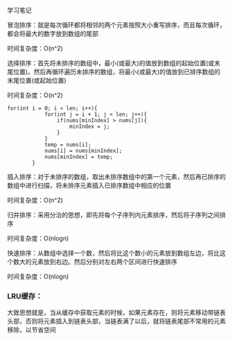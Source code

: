 学习笔记

冒泡排序：就是每次循环都将相邻的两个元素按照大小重写排序，而且每次循环，都会将最大的数字放到数组的尾部

时间复杂度：O(n^2)

选择排序：首先将未排序的数组中，最小(或最大)的值放到数组的起始位置(或末尾位置)。然后再循环遍历未排序的数组，将最小(或最大)的值放到已排序数组的末尾位置(或起始位置)

时间复杂度：O(n^2)

```
for(int i = 0; i < len; i++){
            for(int j = i + 1; j < len; j++){
                if(nums[minIndex] > nums[j]){
                    minIndex = j;
                }
            }
            temp = nums[i];
            nums[i] = nums[minIndex];
            nums[minIndex] = temp;
        }
```

插入排序：对于未排序的数组，取出未排序数组中的第一个元素，然后再已排序的数组中进行扫描，将未排序元素插入已排序数组中相应的位置

时间复杂度：O(n^2)

归并排序：采用分治的思想，即先将每个子序列内元素排序，然后将子序列之间排序

时间复杂度：O(nlogn)

快速排序：从数组中选择一个数，然后将比这个数小的元素放到数组左边，将比这个数大的元素放到右边。然后分别对左右两个区间进行快速排序

时间复杂度：O(nlogn)

### LRU缓存：

大致思想就是，当从缓存中获取元素的时候，如果元素存在，则将元素移动带链表头部，否则将元素插入到链表头部，当链表满了以后，就将链表尾部不常用的元素移除，以节省空间